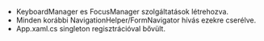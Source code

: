 - KeyboardManager es FocusManager szolgáltatások létrehozva.
- Minden korábbi NavigationHelper/FormNavigator hívás ezekre cserélve.
- App.xaml.cs singleton regisztrációval bővült.
